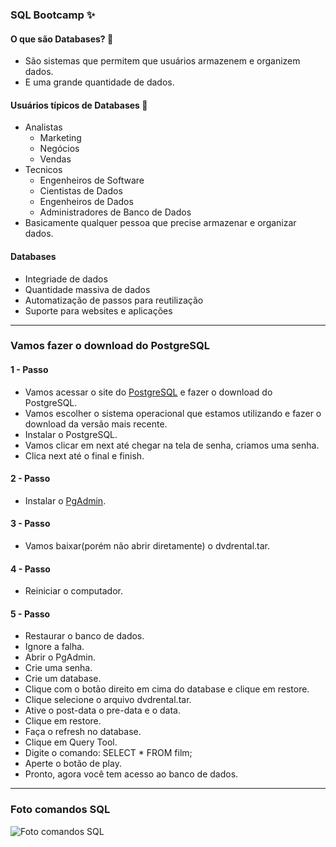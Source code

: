 ### SQL Bootcamp ✨

#### O que são Databases? 🤔
- São sistemas que permitem que usuários armazenem e organizem dados.
- E uma grande quantidade de dados.
#### Usuários típicos de Databases 👥
- Analistas
    - Marketing
    - Negócios
    - Vendas 
- Tecnicos 
    - Engenheiros de Software
    - Cientistas de Dados
    - Engenheiros de Dados
    - Administradores de Banco de Dados
- Basicamente qualquer pessoa que precise armazenar e organizar dados.
#### Databases
- Integriade de dados
- Quantidade massiva de dados
- Automatização de passos para reutilização
- Suporte para websites e aplicações

---
### Vamos fazer o download do PostgreSQL

#### 1 - Passo
- Vamos acessar o site do [PostgreSQL](https://www.postgresql.org/download/) e fazer o download do PostgreSQL.
- Vamos escolher o sistema operacional que estamos utilizando e fazer o download da versão mais recente.
- Instalar o PostgreSQL.
- Vamos clicar em next até chegar na tela de senha, criamos uma senha.
- Clica next até o final e finish.

#### 2 - Passo
- Instalar o [PgAdmin](https://www.pgadmin.org/download/).

#### 3 - Passo
- Vamos baixar(porém não abrir diretamente) o dvdrental.tar.

#### 4 - Passo
- Reiniciar o computador.

#### 5 - Passo
- Restaurar o banco de dados. 
- Ignore a falha.
- Abrir o PgAdmin.
- Crie uma senha.
- Crie um database.
- Clique com o botão direito em cima do database e clique em restore.
- Clique selecione o arquivo dvdrental.tar.
- Ative o post-data o pre-data e o data.
- Clique em restore.
- Faça o refresh no database.
- Clique em Query Tool.
- Digite o comando: SELECT * FROM film; 
- Aperte o botão de play.
- Pronto, agora você tem acesso ao banco de dados.

---

###  Foto comandos SQL 
![Foto comandos SQL](https://github.com/CristinaKulczynski/MyLearningJourneyInSpringBootAndAWS/assets/113571898/901f3bda-8153-4a5d-b68c-87bbb817abf5
)










